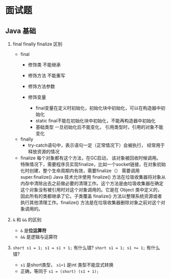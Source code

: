 # 面试题
## Java 基础

1. final finally finalize 区别
    - final
        + 修饰类 不能继承
        + 修饰方法 不能重写
        + 修饰方法参数

        + 修饰变量
            * final变量在定义时初始化，初始化块中初始化，可以在构造器中初始化
            * static final不能在初始化块中初始化，不能再构造器中初始化
            * 基础类型 一旦初始化后不能变化， 引用类型时，引用的对象不能变化
    - finally
        + try-catch语句中，表示语句一定（正常情况下）会被执行， 经常用于释放资源的情况
    - finalize
        每个对象都有这个方法，在GC启动， 该对象被回收时候调用。
        特殊情况下，需要程序员实现finalize，比如一个socket链接，在对象初始化时创建，整个生命周期内有效，需要finalize（）
        需要调用super.finalize()
        Java 技术允许使用 finalize() 方法在垃圾收集器将对象从内存中清除出去之前做必要的清理工作。这个方法是由垃圾收集器在确定这个对象没有被引用时对这个对象调用的。它是在 Object 类中定义的，因此所有的类都继承了它。子类覆盖 finalize() 方法以整理系统资源或者执行其他清理工作。finalize() 方法是在垃圾收集器删除对象之前对这个对象调用的。

2. ```&``` 和 ```&&``` 的区别
    - ```&``` 是**位运算符**
    - ```&&``` 是逻辑与运算符

3. ```short s1 = 1; s1 = s1 + 1;``` 有什么错? ```short s1 = 1; s1 += 1;``` 有什么错?
    - ```s1``` 是short类型， ```s1+1``` 是int 类型不能显式转换
    - 正确，等同于 ```s1 = (short) (s1 + 1); ```
    